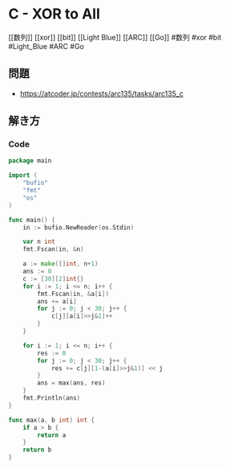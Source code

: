 # C - XOR to All
[[数列]] [[xor]] [[bit]] [[Light Blue]] [[ARC]] [[Go]]
#数列 #xor #bit #Light_Blue #ARC #Go 

## 問題
- https://atcoder.jp/contests/arc135/tasks/arc135_c

## 解き方
### Code
```go
package main

import (
	"bufio"
	"fmt"
	"os"
)

func main() {
	in := bufio.NewReader(os.Stdin)

	var n int
	fmt.Fscan(in, &n)

	a := make([]int, n+1)
	ans := 0
	c := [30][2]int{}
	for i := 1; i <= n; i++ {
		fmt.Fscan(in, &a[i])
		ans += a[i]
		for j := 0; j < 30; j++ {
			c[j][a[i]>>j&1]++
		}
	}

	for i := 1; i <= n; i++ {
		res := 0
		for j := 0; j < 30; j++ {
			res += c[j][1-(a[i]>>j&1)] << j
		}
		ans = max(ans, res)
	}
	fmt.Println(ans)
}

func max(a, b int) int {
	if a > b {
		return a
	}
	return b
}
```